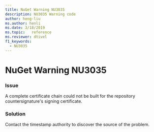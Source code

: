 ```yaml
---
title: NuGet Warning NU3035
description: NU3035 Warning code
author: heng-liu
ms.author: henli
ms.date: 3/18/2019
ms.topic:   reference
ms.reviewer: dtivel
f1_keywords: 
  - NU3035
---
```


# NuGet Warning NU3035

### Issue

A complete certificate chain could not be built for the repository countersignature's signing certificate.


### Solution

Contact the timestamp authority to discover the source of the problem.